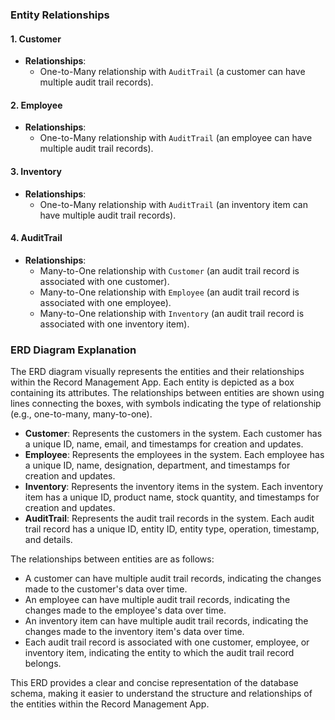 ### Entity Relationships

#### 1. Customer
- **Relationships**:
  - One-to-Many relationship with `AuditTrail` (a customer can have multiple audit trail records).

#### 2. Employee
- **Relationships**:
  - One-to-Many relationship with `AuditTrail` (an employee can have multiple audit trail records).

#### 3. Inventory
- **Relationships**:
  - One-to-Many relationship with `AuditTrail` (an inventory item can have multiple audit trail records).

#### 4. AuditTrail
- **Relationships**:
  - Many-to-One relationship with `Customer` (an audit trail record is associated with one customer).
  - Many-to-One relationship with `Employee` (an audit trail record is associated with one employee).
  - Many-to-One relationship with `Inventory` (an audit trail record is associated with one inventory item).

### ERD Diagram Explanation

The ERD diagram visually represents the entities and their relationships within the Record Management App. Each entity is depicted as a box containing its attributes. The relationships between entities are shown using lines connecting the boxes, with symbols indicating the type of relationship (e.g., one-to-many, many-to-one).

- **Customer**: Represents the customers in the system. Each customer has a unique ID, name, email, and timestamps for creation and updates.
- **Employee**: Represents the employees in the system. Each employee has a unique ID, name, designation, department, and timestamps for creation and updates.
- **Inventory**: Represents the inventory items in the system. Each inventory item has a unique ID, product name, stock quantity, and timestamps for creation and updates.
- **AuditTrail**: Represents the audit trail records in the system. Each audit trail record has a unique ID, entity ID, entity type, operation, timestamp, and details.

The relationships between entities are as follows:
- A customer can have multiple audit trail records, indicating the changes made to the customer's data over time.
- An employee can have multiple audit trail records, indicating the changes made to the employee's data over time.
- An inventory item can have multiple audit trail records, indicating the changes made to the inventory item's data over time.
- Each audit trail record is associated with one customer, employee, or inventory item, indicating the entity to which the audit trail record belongs.

This ERD provides a clear and concise representation of the database schema, making it easier to understand the structure and relationships of the entities within the Record Management App.